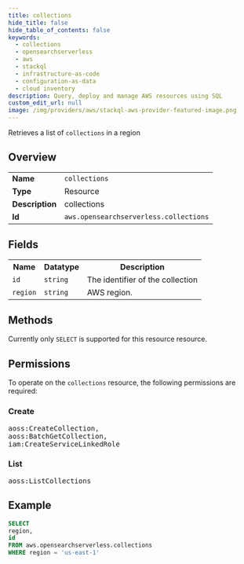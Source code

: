 ```yaml
---
title: collections
hide_title: false
hide_table_of_contents: false
keywords:
  - collections
  - opensearchserverless
  - aws
  - stackql
  - infrastructure-as-code
  - configuration-as-data
  - cloud inventory
description: Query, deploy and manage AWS resources using SQL
custom_edit_url: null
image: /img/providers/aws/stackql-aws-provider-featured-image.png
---
```

Retrieves a list of <code>collections</code> in a region

## Overview
<table><tbody>
<tr><td><b>Name</b></td><td><code>collections</code></td></tr>
<tr><td><b>Type</b></td><td>Resource</td></tr>
<tr><td><b>Description</b></td><td>collections</td></tr>
<tr><td><b>Id</b></td><td><code>aws.opensearchserverless.collections</code></td></tr>
</tbody></table>

## Fields
<table><tbody>
<tr><th>Name</th><th>Datatype</th><th>Description</th></tr>
<tr><td><code>id</code></td><td><code>string</code></td><td>The identifier of the collection</td></tr>
<tr><td><code>region</code></td><td><code>string</code></td><td>AWS region.</td></tr>

</tbody></table>

## Methods
Currently only <code>SELECT</code> is supported for this resource resource.

## Permissions

To operate on the <code>collections</code> resource, the following permissions are required:

### Create
<pre>
aoss:CreateCollection,
aoss:BatchGetCollection,
iam:CreateServiceLinkedRole</pre>

### List
<pre>
aoss:ListCollections</pre>


## Example
```sql
SELECT
region,
id
FROM aws.opensearchserverless.collections
WHERE region = 'us-east-1'
```
